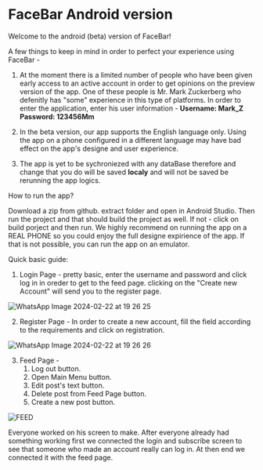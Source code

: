 # FaceBar Android version
Welcome to the android (beta) version of FaceBar!

A few things to keep in mind in order to perfect your experience using FaceBar - 

  1) At the moment there is a limited number of people who have been given early
     access to an active account in order to get opinions on the preview version
     of the app. One of these people is Mr. Mark Zuckerberg who defenitly has 
     "some" experience in this type of platforms. 
     In order to enter the application, enter his user information -
     **Username: Mark_Z**
     **Password: 123456Mm**
  
  2)  In the beta version, our app supports the English language only.
      Using the app on a phone configured in a different language may have
      bad effect on the app's designe and user experience.

  3)  The app is yet to be sychroniezed with any dataBase therefore and change 
      that you do will be saved **localy** and will not be saved be rerunning 
      the app logics.


How to run the app?

Download a zip from github. extract folder and open in Android Studio.
Then run the project and that should build the project as well. 
If not - click on build porject and then run.
We highly recommend on running the app on a REAL PHONE so you could enjoy the full 
designe expirience of the app. If that is not possible, you can run the app on an 
emulator.

Quick basic guide:

1) Login Page - pretty basic, enter the username and password and click log in in oreder to get to the
   feed page. clicking on the "Create new Account" will send you to the register page.
   
![WhatsApp Image 2024-02-22 at 19 26 25](https://github.com/NoamLeabo/FaceBar_Android/assets/155389867/33ffaeeb-0b52-4dd7-abd1-0bac70001f92)

2) Register Page - In order to create a new account, fill the field according to the requirements and click on registration.

![WhatsApp Image 2024-02-22 at 19 26 26](https://github.com/NoamLeabo/FaceBar_Android/assets/155389867/0dfd5273-83be-4eeb-a4f6-253dbd327b20)

3) Feed Page - 
    1. Log out button.
    2. Open Main Menu button.
    3. Edit post's text button.
    4. Delete post from Feed Page button.
    5. Create a new post button.

![FEED](https://github.com/NoamLeabo/FaceBar_Android/assets/155389867/d0bfec7a-760f-413f-a9a9-35210dea0660)


Everyone worked on his screen to make. After everyone already had something working
first we connected the login and subscribe screen to see that someone who made an account
really can log in. At then end we connected it with the feed page.





